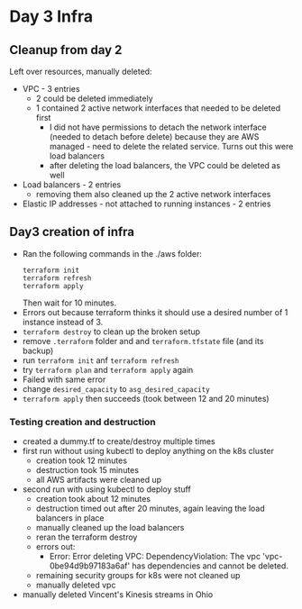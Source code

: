 
# Day 3 Infra

## Cleanup from day 2
Left over resources, manually deleted:

* VPC - 3 entries
    * 2 could be deleted immediately
    * 1 contained 2 active network interfaces that needed to be deleted first
        * I did not have permissions to detach the network interface (needed to detach before delete)
          because they are AWS managed - need to delete the related service. Turns out this were load
          balancers
        * after deleting the load balancers, the VPC could be deleted as well
* Load balancers - 2 entries
    * removing them also cleaned up the 2 active network interfaces
* Elastic IP addresses - not attached to running instances - 2 entries


## Day3 creation of infra
* Ran the following commands in the ./aws folder:
    ```shell script
    terraform init
    terraform refresh
    terraform apply
    
    ```
    Then wait for 10 minutes.
* Errors out because terraform thinks it should use a desired number of 1 instance instead of 3.
* `terraform destroy` to clean up the broken setup
* remove `.terraform` folder and  and `terraform.tfstate` file (and its backup)
* run `terraform init` anf `terraform refresh`
* try `terraform plan` and `terraform apply` again
* Failed with same error
* change `desired_capacity` to `asg_desired_capacity`
* `terraform apply` then succeeds (took between 12 and 20 minutes)

### Testing creation and destruction
* created a dummy.tf to create/destroy multiple times
* first run without using kubectl to deploy anything on the k8s cluster
    * creation took 12 minutes
    * destruction took 15 minutes
    * all AWS artifacts were cleaned up
* second run with using kubectl to deploy stuff
    * creation took about 12 minutes
    * destruction timed out after 20 minutes, again leaving the load balancers in place
    * manually cleaned up the load balancers
    * reran the terraform destroy
    * errors out:
        * Error: Error deleting VPC: DependencyViolation: The vpc 'vpc-0be94d9b97183a6af' has dependencies and cannot be deleted.
    * remaining security groups for k8s were not cleaned up
    * manually deleted vpc
* manually deleted Vincent's Kinesis streams in Ohio